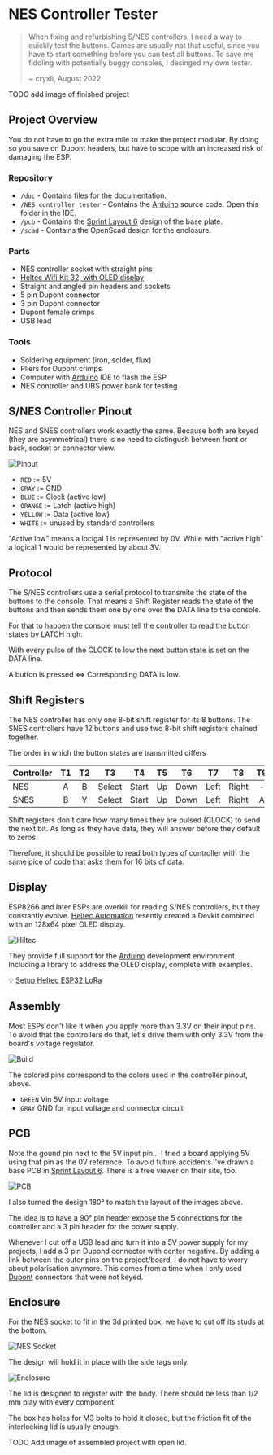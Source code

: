 # NES Controller Tester

 > When fixing and refurbishing S/NES controllers, I need a way to quickly test the buttons. Games are usually not that useful, since you have to start something before you can test all buttons. To save me fiddling with potentially buggy consoles, I desinged my own tester.
>
> ~ cryxli, August 2022

TODO add image of finished project

## Project Overview

You do not have to go the extra mile to make the project modular. By doing so you save on Dupont headers, but have to scope with an increased risk of damaging the ESP.

### Repository

- ``/doc`` - Contains files for the documentation.
- ``/NES_controller_tester`` - Contains the [Arduino](https://www.arduino.cc) source code. Open this folder in the IDE.
- ``/pcb`` - Contains the [Sprint Layout 6](https://www.electronic-software-shop.com/lng/en/electronic-software/sprint-layout-60.html?language=en) design of the base plate.
- ``/scad`` - Contains the OpenScad design for the enclosure.

### Parts

- NES controller socket with straight pins
- [Heltec Wifi Kit 32, with OLED display](https://heltec-automation-docs.readthedocs.io/en/latest/esp32/quick_start.html)
- Straight and angled pin headers and sockets
- 5 pin Dupont connector
- 3 pin Dupont connector
- Dupont female crimps
- USB lead

### Tools

- Soldering equipment (iron, solder, flux)
- Pliers for Dupont crimps
- Computer with [Arduino](https://www.arduino.cc) IDE to flash the ESP
- NES controller and UBS power bank for testing

## S/NES Controller Pinout

NES and SNES controllers work exactly the same. Because both are keyed (they are asymmetrical) there is no need to distingush between front or back, socket or connector view.

![Pinout](doc/NesSnesPinout.png)

- ``RED`` := 5V
- ``GRAY`` := GND
- ``BLUE`` := Clock (active low)
- ``ORANGE`` := Latch (active high)
- ``YELLOW`` := Data (active low)
- ``WHITE`` := unused by standard controllers

"Active low" means a locigal 1 is represented by 0V. While with "active high" a logical 1 would be represented by about 3V.

## Protocol

The S/NES controllers use a serial protocol to transmite the state of the buttons to the console. That means a Shift Register reads the state of the buttons and then sends them one by one over the DATA line to the console.

For that to happen the console must tell the controller to read the button states by LATCH high.

With every pulse of the CLOCK to low the next button state is set on the DATA line.

A button is pressed <=> Corresponding DATA is low.

## Shift Registers

The NES controller has only one 8-bit shift register for its 8 buttons. The SNES controllers have 12 buttons and use two 8-bit shift registers chained together.

The order in which the button states are transmitted differs

| Controller | T1  | T2  | T3     | T4    | T5  | T6   | T7   | T8    | T9  | T10 | T11 | T12 |
|:-----------|:---:|:---:|:------:|:-----:|:---:|:----:|:----:|:-----:|:---:|:---:|:---:|:---:|
| NES        | A   | B   | Select | Start | Up  | Down | Left | Right | -   | -   | -   | -   |
| SNES       | B   | Y   | Select | Start | Up  | Down | Left | Right | A   | X   | L   | R   |

Shift registers don't care how many times they are pulsed (CLOCK) to send the next bit. As long as they have data, they will answer before they default to zeros.

Therefore, it should be possible to read both types of controller with the same pice of code that asks them for 16 bits of data.

## Display

ESP8266 and later ESPs are overkill for reading S/NES controllers, but they constantly evolve. [Heltec Automation](https://heltec.org/) resently created a Devkit combined with an 128x64 pixel OLED display.

![Hiltec](doc/heltec_Wifi_Kit_32.png)

They provide full support for the [Arduino](https://www.arduino.cc) development environment. Including a library to address the OLED display, complete with examples.

:bulb: [Setup Heltec ESP32 LoRa](https://heltec-automation-docs.readthedocs.io/en/latest/esp32/quick_start.html)

## Assembly

Most ESPs don't like it when you apply more than 3.3V on their input pins. To avoid that the controllers do that, let's drive them with only 3.3V from the board's voltage regulator.

![Build](doc/build.png)

The colored pins correspond to the colors used in the controller pinout, above. 

- ``GREEN`` Vin 5V input voltage
- ``GRAY`` GND for input voltage and connector circuit

## PCB

Note the gound pin next to the 5V input pin... I fried a board applying 5V using that pin as the 0V reference. To avoid future accidents I've drawn a base PCB in [Sprint Layout 6](https://www.electronic-software-shop.com/lng/en/electronic-software/sprint-layout-60.html?language=en). There is a free viewer on their site, too.

![PCB](doc/NES_controler_tester_V2.png)

I also turned the design 180° to match the layout of the images above.

The idea is to have a 90° pin header expose the 5 connections for the controller and a 3 pin header for the power supply.

Whenever I cut off a USB lead and turn it into a 5V power supply for my projects, I add a 3 pin Dupond connector with center negative. By adding a link between the outer pins on the project/board, I do not have to worry about polarisation anymore. This comes from a time when I only used [Dupont](https://www.google.com/search?q=Dupont+connector) connectors that were not keyed.

## Enclosure

For the NES socket to fit in the 3d printed box, we have to cut off its studs at the bottom.

![NES Socket](doc/NES_socket.jpg)

The design will hold it in place with the side tags only.

![Enclosure](scad/NES_Controller_Tester_Box.png)

The lid is designed to register with the body. There should be less than 1/2 mm play with every component.

The box has holes for M3 bolts to hold it closed, but the friction fit of the interlocking lid is usually enough.

TODO Add image of assembled project with open lid.

